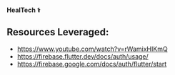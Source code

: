 #### HealTech ⚕️

## Resources Leveraged:
   - https://www.youtube.com/watch?v=rWamixHIKmQ
   - https://firebase.flutter.dev/docs/auth/usage/
   - https://firebase.google.com/docs/auth/flutter/start

